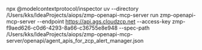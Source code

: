 npx @modelcontextprotocol/inspector uv --directory /Users/kks/IdeaProjects/aiops/zmp-openapi-mcp-server run zmp-openapi-mcp-server --endpoint https://api.ags.cloudzcp.net --access-key zmp-f9aed626-c0d6-4293-8a66-c36755e8e948 --spec-path /Users/kks/IdeaProjects/aiops/zmp-openapi-mcp-server/openapi/agent_apis_for_zcp_alert_manager.json



